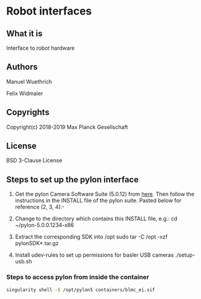 # Robot interfaces

## What it is

Interface to robot hardware

## Authors

Manuel Wuethrich

Felix Widmaier

## Copyrights

Copyright(c) 2018-2019 Max Planck Gesellschaft

## License

BSD 3-Clause License

## Steps to set up the pylon interface

1. Get the pylon Camera Software Suite (5.0.12) from [here](https://www.baslerweb.com/en/sales-support/downloads/software-downloads/pylon-5-0-12-linux-x86-64-bit/). Then follow the instructions in the INSTALL file of the pylon suite. Pasted below for reference (2, 3, 4):-

2. Change to the directory which contains this INSTALL file, e.g.:
       cd ~/pylon-5.0.0.1234-x86

3. Extract the corresponding SDK into /opt
       sudo tar -C /opt -xzf pylonSDK*.tar.gz

4. Install udev-rules to set up permissions for basler USB cameras
       ./setup-usb.sh

### Steps to access pylon from inside the container

```bash
singularity shell -B /opt/pylon5 containers/blmc_ei.sif
```


